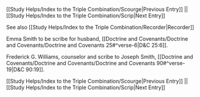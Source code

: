 [[Study Helps/Index to the Triple Combination/Scourge|Previous Entry]]  ||  [[Study Helps/Index to the Triple Combination/Scrip|Next Entry]]

 See also [[Study Helps/Index to the Triple Combination/Recorder|Recorder]]

 Emma Smith to be scribe for husband, [[Doctrine and Covenants/Doctrine and Covenants/Doctrine and Covenants 25#^verse-6|D&C 25:6]].

 Frederick G. Williams, counselor and scribe to Joseph Smith, [[Doctrine and Covenants/Doctrine and Covenants/Doctrine and Covenants 90#^verse-19|D&C 90:19]].

[[Study Helps/Index to the Triple Combination/Scourge|Previous Entry]]  ||  [[Study Helps/Index to the Triple Combination/Scrip|Next Entry]]